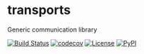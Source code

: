 # transports
Generic communication library

[![Build Status](https://github.com/1kbgz/transports/workflows/Build%20Status/badge.svg?branch=main)](https://github.com/1kbgz/transports/actions?query=workflow%3A%22Build+Status%22)
[![codecov](https://codecov.io/gh/1kbgz/transports/branch/main/graph/badge.svg)](https://codecov.io/gh/1kbgz/transports)
[![License](https://img.shields.io/github/license/1kbgz/transports)](https://github.com/1kbgz/transports)
[![PyPI](https://img.shields.io/pypi/v/transports.svg)](https://pypi.python.org/pypi/transports)
<!-- [![npm](https://img.shields.io/npm/v/transports.svg)](https://www.npmjs.com/package/transports) -->
